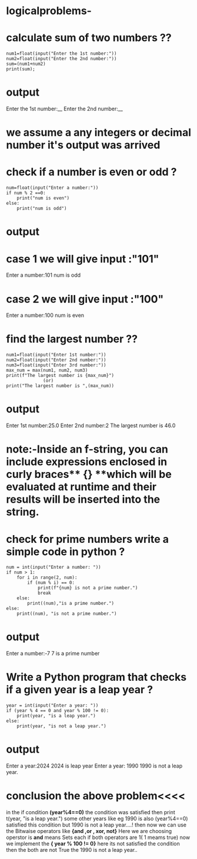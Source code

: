 # logicalproblems-
# calculate sum of two numbers ??
```
num1=float(input("Enter the 1st number:"))
num2=float(input("Enter the 2nd number:"))
sum=(num1+num2)
print(sum);
```
# output
Enter the 1st number:__
Enter the 2nd number:__
# we assume a any  integers or decimal number  it's output was arrived

# check if a number is even or odd ?
```
num=float(input("Enter a number:"))
if num % 2 ==0:
    print("num is even")
else:
    print("num is odd")
```
# output 
# case 1 we will give input :"101"
Enter a number:101
num is odd
# case 2 we will give input :"100"
Enter a number:100
num is even

# find the largest number ??
```
num1=float(input("Enter 1st number:"))
num2=float(input("Enter 2nd number:"))
num3=float(input("Enter 3rd number:"))
max_num = max(num1, num2, num3)
print(f"The largest number is {max_num}")
              (or)
print("The largest number is ",(max_num))
```
# output
Enter 1st number:25.0
Enter 2nd number:2
The largest number is 46.0 
# note:-Inside an **f-string**, you can include expressions enclosed in curly braces** {} **which will be evaluated at runtime and their results will be inserted into the string.

# check for prime numbers write a simple code in python ?
```
num = int(input("Enter a number: "))
if num > 1:
    for i in range(2, num):
        if (num % i) == 0:
            print(f"{num} is not a prime number.")
            break
    else:
        print((num),"is a prime number.")
else:
    print((num), "is not a prime number.")
```
 # output  
 Enter a number:-7
7 is a prime number 

# Write a Python program that checks if a given year is a leap year ?
```
year = int(input("Enter a year: "))
if (year % 4 == 0 and year % 100 != 0):
    print(year, "is a leap year.")
else:
    print(year, "is not a leap year.")
```
# output
Enter a year:2024
2024 is leap year
Enter a year: 1990
1990 is not a leap year.
# conclusion the above problem<<<<
in the  if condition **(year%4==0)** the condition was satisfied then print t(year, "is a leap year.") 
some other years like eg 1990 is also (year%4==0) satisfied this condition but 1990 is not a leap year....!
then now we can use the Bitwaise operators like **{and ,or , xor, not}**  Here we are choosing operstor is **and** means Sets each if both operators are 1( 1 meams true)
now we implement the **{ year % 100 != 0}** here its not satisfied the condition then the both are not True the 1990 is not a leap year..
 
 
      



